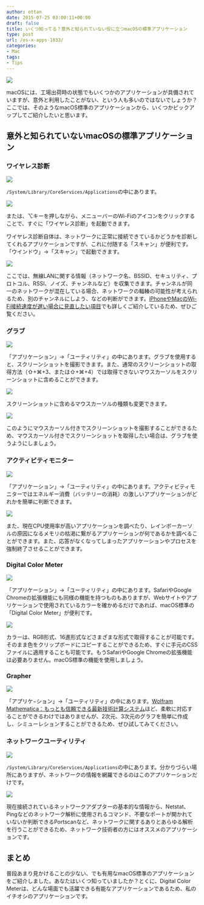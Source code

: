 ```yaml
---
author: ottan
date: 2015-07-25 03:00:11+00:00
draft: false
title: いくつ知ってる？意外と知られていない役に立つmacOSの標準アプリケーション
type: post
url: /os-x-apps-1833/
categories:
- Mac
tags:
- Tips
---
```


![](/images/2015/07/150725-55b2ec38d69a2.jpg)






macOSには、工場出荷時の状態でもいくつかのアプリケーションが具備されていますが、意外と利用したことがない、という人も多いのではないでしょうか？ここでは、そのようなmacOS標準のアプリケーションから、いくつかピックアップしてご紹介したいと思います。





## 意外と知られていないmacOSの標準アプリケーション





### ワイヤレス診断





![](/images/2015/07/150725-55b2ec1cea886.png)






`/System/Library/CoreServices/Applications`の中にあります。



![](/images/2015/07/150725-55b2fbbdf3eb9.png)






または、⌥キーを押しながら、メニューバーのWi-Fiのアイコンをクリックすることで、すぐに「ワイヤレス診断」を起動できます。





ワイヤレス診断自体は、ネットワークに正常に接続できているかどうかを診断してくれるアプリケーションですが、これに付随する「スキャン」が便利です。「ウインドウ」→「スキャン」で起動できます。





![](/images/2015/07/150725-55b2ec1fa2474.png)






ここでは、無線LANに関する情報（ネットワーク名、BSSID、セキュリティ、プロトコル、RSSI、ノイズ、チャンネルなど）を収集できます。チャンネルが同一のネットワークが混在している場合、ネットワークの輻輳の可能性が考えられるため、別のチャンネルにしよう、などの判断ができます。[iPhoneやMacのWi-Fi接続速度が遅い場合に見直したい項目](https://ottan.xyz/phone-wifi-speed-766/)でも詳しくご紹介しているため、ぜひご覧ください。





### グラブ





![](/images/2015/07/150725-55b2ec2226814.png)






「アプリケーション」→「ユーティリティ」の中にあります。グラブを使用すると、スクリーンショットを撮影できます。また、通常のスクリーンショットの取得方法（⇧+⌘+3、または⇧+⌘+4）では取得できないマウスカーソルをスクリーンショットに含めることができます。





![](/images/2015/07/150725-55b2ec23acc9e.png)






スクリーンショットに含めるマウスカーソルの種類も変更できます。





![](/images/2015/07/150725-55b2ec2650c13.png)






このようにマウスカーソル付きでスクリーンショットを撮影することができるため、マウスカーソル付きでスクリーンショットを取得したい場合は、グラブを使うようにしましょう。





### アクティビティモニター





![](/images/2015/07/150725-55b2ec281d00e.png)






「アプリケーション」→「ユーティリティ」の中にあります。アクティビティモニターではエネルギー消費（バッテリーの消耗）の激しいアプリケーションがどれかを簡単に判断できます。





![](/images/2015/07/150725-55b2ec2a7cf55.png)






また、現在CPU使用率が高いアプリケーションを調べたり、レインボーカーソルの原因になるメモリの枯渇に繋がるアプリケーションが何であるかを調べることができます。また、応答がなくなってしまったアプリケーションやプロセスを強制終了させることができます。





### Digital Color Meter





![](/images/2015/07/150725-55b2ec2cec0cc.png)






「アプリケーション」→「ユーティリティ」の中にあります。SafariやGoogle Chromeの拡張機能にも同様の機能を持つものもありますが、Webサイトやアプリケーションで使用されているカラーを確かめるだけであれば、macOS標準の「Digital Color Meter」が便利です。





![](/images/2015/07/150725-55b2ec36e6f41.png)






カラーは、RGB形式、16進形式などさまざまな形式で取得することが可能です。そのまま色をクリップボードにコピーすることができるため、すぐに手元のCSSファイルに適用することも可能です。もうSafariやGoogle Chromeの拡張機能は必要ありません。macOS標準の機能を使用しましょう。





### Grapher





![](/images/2015/07/150725-55b2ec2f0b336.png)






「アプリケ−ション」→「ユーティリティ」の中にあります。[Wolfram Mathematica：もっとも信頼できる最新技術計算システム](http://www.wolfram.com/mathematica/index.ja.html?footer=lang)ほど、柔軟に対応することができるわけではありませんが、2次元、3次元のグラフを簡単に作成し、シミューレションすることができるため、ぜひ試してみてください。





### ネットワークユーティリティ





![](/images/2015/07/150725-55b2ec312e1ef.png)






`/System/Library/CoreServices/Applications`の中にあります。分かりづらい場所にありますが、ネットワークの情報を網羅できるのはこのアプリケーションだけです。





![](/images/2015/07/150725-55b2ec341d48e.png)






現在接続されているネットワークアダプターの基本的な情報から、Netstat、Pingなどのネットワーク解析に使用されるコマンド、不要なポートが開かれていないか判断できるPortscanなど、ネットワークに関するありとあらゆる解析を行うことができるため、ネットワーク技術者の方にはオススメのアプリケーションです。





## まとめ





普段あまり見かけることの少ない、でも有用なmacOS標準のアプリケーションをご紹介しました。あなたはいくつ知っていましたか？とくに、Digital Color Meterは、どんな場面でも活躍できる有能なアプリケーションであるため、私のイチオシのアプリケーションです。
